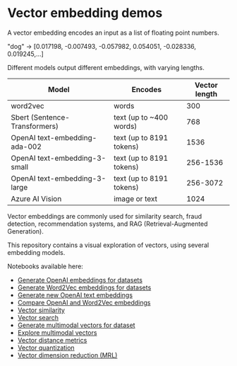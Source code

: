 # Vector embedding demos

A vector embedding encodes an input as a list of floating point numbers.

"dog" → [0.017198, -0.007493, -0.057982, 0.054051, -0.028336, 0.019245,…]

Different models output different embeddings, with varying lengths.

| Model | Encodes | Vector length |
| --- | --- | --- |
| word2vec | words | 300 |
| Sbert (Sentence-Transformers) | text (up to ~400 words) | 768 |
| OpenAI text-embedding-ada-002 | text (up to 8191 tokens) | 1536 |
| OpenAI text-embedding-3-small | text (up to 8191 tokens) | 256-1536 |
| OpenAI text-embedding-3-large | text (up to 8191 tokens) | 256-3072 |
| Azure AI Vision | image or text | 1024 |

Vector embeddings are commonly used for similarity search, fraud detection, recommendation systems, and RAG (Retrieval-Augmented Generation).

This repository contains a visual exploration of vectors, using several embedding models.

Notebooks available here:

* [Generate OpenAI embeddings for datasets](prep_openai.ipynb)
* [Generate Word2Vec embeddings for datasets](prep_word2vec_gnews.ipynb)
* [Generate new OpenAI text embeddings](generate_embedding.ipynb)
* [Compare OpenAI and Word2Vec embeddings](comparison.ipynb)
* [Vector similarity](similarity.ipynb)
* [Vector search](search.ipynb)
* [Generate multimodal vectors for dataset](prep_multimodal.ipynb)
* [Explore multimodal vectors](multimodal_vectors.ipynb)
* [Vector distance metrics](distance_metrics.ipynb)
* [Vector quantization](quantization.ipynb)
* [Vector dimension reduction (MRL)](dimension_reduction.ipynb)

